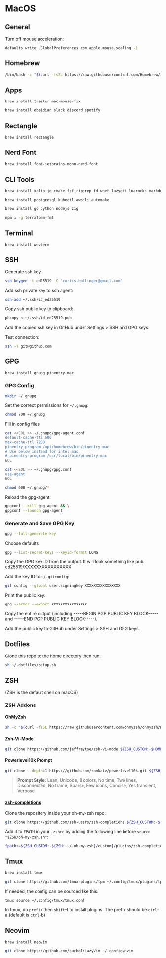 # MacOS

## General

Turn off mouse acceleration:

```sh
defaults write .GlobalPreferences com.apple.mouse.scaling -1
```

## Homebrew

```sh
/bin/bash -c "$(curl -fsSL https://raw.githubusercontent.com/Homebrew/install/HEAD/install.sh)"
```

## Apps

```sh
brew install trailer mac-mouse-fix
```

```sh
brew install obsidian slack discord spotify
```

## Rectangle

```sh
brew install rectangle
```

## Nerd Font

```sh
brew install font-jetbrains-mono-nerd-font
```

## CLI Tools

```sh
brew install xclip jq cmake fzf ripgrep fd wget lazygit luarocks markdown-toc prettier
```

```sh
brew install postgresql kubectl awscli automake
```

```sh
brew install go python nodejs zig
```

```sh
npm i -g terraform-fmt
```

## Terminal

```sh
brew install wezterm
```

## SSH

Generate ssh key:

```sh
ssh-keygen -t ed25519 -C "curtis.bollinger@gmail.com"
```

Add ssh private key to ssh agent:

```sh
ssh-add ~/.ssh/id_ed25519
```

Copy ssh public key to clipboard:

```sh
pbcopy < ~/.ssh/id_ed25519.pub
```

Add the copied ssh key in GitHub under Settings > SSH and GPG keys.

Test connection:

```sh
ssh -T git@github.com
```

## GPG

```sh
brew install gnupg pinentry-mac
```

### GPG Config

```sh
mkdir ~/.gnupg
```

Set the correct permissions for `~/.gnupg`:

```sh
chmod 700 ~/.gnupg
```

Fill in config files

```sh
cat <<EOL >> ~/.gnupg/gpg-agent.conf
default-cache-ttl 600
max-cache-ttl 7200
pinentry-program /opt/homebrew/bin/pinentry-mac
# Use below instead for intel mac
# pinentry-program /usr/local/bin/pinentry-mac
EOL
```

```sh
cat <<EOL >> ~/.gnupg/gpg.conf
use-agent
EOL
```

```sh
chmod 600 ~/.gnupg/*
```

Reload the gpg-agent:

```sh
gpgconf --kill gpg-agent && \
gpgconf --launch gpg-agent
```

### Generate and Save GPG Key

```sh
gpg --full-generate-key
```

Choose defaults

```sh
gpg --list-secret-keys --keyid-format LONG
```

Copy the GPG key ID from the output. It will look something like pub ed25519/XXXXXXXXXXXXXXXX

Add the key ID to `~/.gitconfig`:

```sh
git config --global user.signingkey XXXXXXXXXXXXXXXX
```

Print the public key:

```sh
gpg --armor --export XXXXXXXXXXXXXXXX
```

Copy the entire output (including -----BEGIN PGP PUBLIC KEY BLOCK----- and -----END PGP PUBLIC KEY BLOCK-----).

Add the public key to GitHub under Settings > SSH and GPG keys.

## Dotfiles

Clone this repo to the home directory then run:

```sh
sh ~/.dotfiles/setup.sh
```

## ZSH

(ZSH is the default shell on macOS)

### ZSH Addons

#### OhMyZsh

```sh
sh -c "$(curl -fsSL https://raw.githubusercontent.com/ohmyzsh/ohmyzsh/master/tools/install.sh)" "" --keep-zshrc
```

#### Zsh-Vi-Mode

```sh
git clone https://github.com/jeffreytse/zsh-vi-mode ${ZSH_CUSTOM:-$HOME/.oh-my-zsh/custom}/plugins/zsh-vi-mode
```

#### Powerlevel10k Prompt

```sh
git clone --depth=1 https://github.com/romkatv/powerlevel10k.git ${ZSH_CUSTOM:-$HOME/.oh-my-zsh/custom}/themes/powerlevel10k
```

> **Prompt Style:** Lean, Unicode, 8 colors, No time, Two lines, Disconnected, No frame, Sparse, Few icons, Concise, Yes transient, Verbose

#### [zsh-completions](https://github.com/zsh-users/zsh-completions)

Clone the repository inside your oh-my-zsh repo:

```sh
git clone https://github.com/zsh-users/zsh-completions ${ZSH_CUSTOM:-${ZSH:-~/.oh-my-zsh}/custom}/plugins/zsh-completions
```

Add it to `FPATH` in your `.zshrc` by adding the following line before `source "$ZSH/oh-my-zsh.sh"`:

```sh
fpath+=${ZSH_CUSTOM:-${ZSH:-~/.oh-my-zsh}/custom}/plugins/zsh-completions/src
```

## Tmux

```sh
brew install tmux
```

```sh
git clone https://github.com/tmux-plugins/tpm ~/.config/tmux/plugins/tpm
```

If needed, the config can be sourced like this:

```sh
tmux source ~/.config/tmux/tmux.conf
```

In tmux, do `prefix` then `shift`-I to install plugins. The prefix should be `ctrl`-a (default is `ctrl`-b)

## Neovim

```sh
brew install neovim
```

```sh
git clone https://github.com/curbol/LazyVim ~/.config/nvim
```
